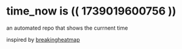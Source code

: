 # time_now is (( 1739019600756 ))

an automated repo that shows the currnent time

inspired by [breakingheatmap](https://github.com/breakingheatmap/breakingheatmap)
